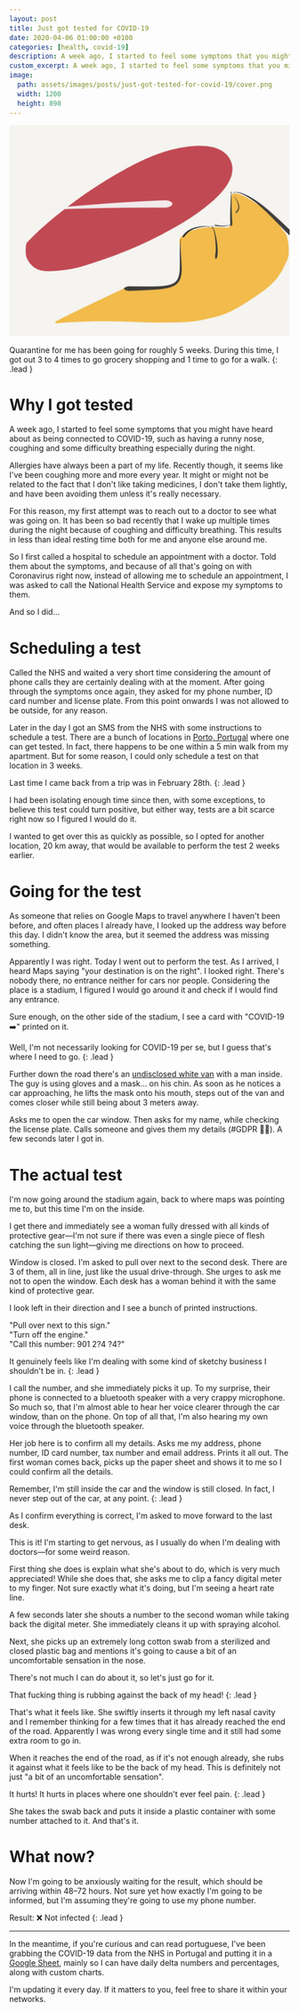 ```yaml
---
layout: post
title: Just got tested for COVID-19
date: 2020-04-06 01:00:00 +0100
categories: [health, covid-19]
description: A week ago, I started to feel some symptoms that you might have heard about as being connected to COVID-19, such as having a runny nose, coughing and some difficulty breathing especially during the night.
custom_excerpt: A week ago, I started to feel some symptoms that you might have heard about as being connected to COVID-19, such as having a runny nose, coughing and some difficulty breathing especially during the night.
image:
  path: assets/images/posts/just-got-tested-for-covid-19/cover.png
  width: 1200 
  height: 898
---
```


![COVID-19 nasal test](assets/images/posts/just-got-tested-for-covid-19/cover.png)

Quarantine for me has been going for roughly 5 weeks. During this time, I got out 3 to 4 times to go grocery shopping and 1 time to go for a walk.
{: .lead }


# Why I got tested

A week ago, I started to feel some symptoms that you might have heard about as being connected to COVID-19, such as having a runny nose, coughing and some difficulty breathing especially during the night.

Allergies have always been a part of my life. Recently though, it seems like I've been coughing more and more every year. It might or might not be related to the fact that I don't like taking medicines, I don't take them lightly, and have been avoiding them unless it's really necessary.

For this reason, my first attempt was to reach out to a doctor to see what was going on. It has been so bad recently that I wake up multiple times during the night because of coughing and difficulty breathing. This results in less than ideal resting time both for me and anyone else around me.

So I first called a hospital to schedule an appointment with a doctor. Told them about the symptoms, and because of all that's going on with Coronavirus right now, instead of allowing me to schedule an appointment, I was asked to call the National Health Service and expose my symptoms to them.

And so I did...

# Scheduling a test

Called the NHS and waited a very short time considering the amount of phone calls they are certainly dealing with at the moment. After going through the symptoms once again, they asked for my phone number, ID card number and license plate. From this point onwards I was not allowed to be outside, for any reason.

Later in the day I got an SMS from the NHS with some instructions to schedule a test. There are a bunch of locations in [Porto, Portugal](https://goo.gl/maps/snqpqyqjmzZWbNX69) where one can get tested. In fact, there happens to be one within a 5 min walk from my apartment. But for some reason, I could only schedule a test on that location in 3 weeks.

Last time I came back from a trip was in February 28th.
{: .lead }

I had been isolating enough time since then, with some exceptions, to believe this test could turn positive, but either way, tests are a bit scarce right now so I figured I would do it.

I wanted to get over this as quickly as possible, so I opted for another location, 20 km away, that would be available to perform the test 2 weeks earlier.

# Going for the test

As someone that relies on Google Maps to travel anywhere I haven't been before, and often places I already have, I looked up the address way before this day. I didn't know the area, but it seemed the address was missing something.

Apparently I was right. Today I went out to perform the test. As I arrived, I heard Maps saying "your destination is on the right". I looked right. There's nobody there, no entrance neither for cars nor people. Considering the place is a stadium, I figured I would go around it and check if I would find any entrance.

Sure enough, on the other side of the stadium, I see a card with "COVID-19 ➡️" printed on it.

Well, I'm not necessarily looking for COVID-19 per se, but I guess that's where I need to go.
{: .lead }

Further down the road there's an [undisclosed white van](https://media.giphy.com/media/3orieXm0euA34OIIlW/giphy.gif) with a man inside. The guy is using gloves and a mask… on his chin. As soon as he notices a car approaching, he lifts the mask onto his mouth, steps out of the van and comes closer while still being about 3 meters away.

Asks me to open the car window. Then asks for my name, while checking the license plate. Calls someone and gives them my details (#GDPR 🤷‍♂️). A few seconds later I got in.

# The actual test

I'm now going around the stadium again, back to where maps was pointing me to, but this time I'm on the inside.

I get there and immediately see a woman fully dressed with all kinds of protective gear—I'm not sure if there was even a single piece of flesh catching the sun light—giving me directions on how to proceed.

Window is closed. I'm asked to pull over next to the second desk. There are 3 of them, all in line, just like the usual drive-through. She urges to ask me not to open the window. Each desk has a woman behind it with the same kind of protective gear.

I look left in their direction and I see a bunch of printed instructions.

"Pull over next to this sign."  
"Turn off the engine."  
"Call this number: 901 2?4 ?4?"  

It genuinely feels like I'm dealing with some kind of sketchy business I shouldn't be in.
{: .lead }

I call the number, and she immediately picks it up. To my surprise, their phone is connected to a bluetooth speaker with a very crappy microphone. So much so, that I'm almost able to hear her voice clearer through the car window, than on the phone. On top of all that, I'm also hearing my own voice through the bluetooth speaker.

Her job here is to confirm all my details. Asks me my address, phone number, ID card number, tax number and email address. Prints it all out. The first woman comes back, picks up the paper sheet and shows it to me so I could confirm all the details.

Remember, I'm still inside the car and the window is still closed. In fact, I never step out of the car, at any point.
{: .lead }

As I confirm everything is correct, I'm asked to move forward to the last desk.

This is it! I'm starting to get nervous, as I usually do when I'm dealing with doctors—for some weird reason.

First thing she does is explain what she's about to do, which is very much appreciated! While she does that, she asks me to clip a fancy digital meter to my finger. Not sure exactly what it's doing, but I'm seeing a heart rate line.

A few seconds later she shouts a number to the second woman while taking back the digital meter. She immediately cleans it up with spraying alcohol.

Next, she picks up an extremely long cotton swab from a sterilized and closed plastic bag and mentions it's going to cause a bit of an uncomfortable sensation in the nose.

There's not much I can do about it, so let's just go for it.

That fucking thing is rubbing against the back of my head!
{: .lead }

That's what it feels like. She swiftly inserts it through my left nasal cavity and I remember thinking for a few times that it has already reached the end of the road. Apparently I was wrong every single time and it still had some extra room to go in.

When it reaches the end of the road, as if it's not enough already, she rubs it against what it feels like to be the back of my head. This is definitely not just "a bit of an uncomfortable sensation".

It hurts! It hurts in places where one shouldn't ever feel pain.
{: .lead }

She takes the swab back and puts it inside a plastic container with some number attached to it. And that's it.

# What now?

Now I'm going to be anxiously waiting for the result, which should be arriving within 48–72 hours. Not sure yet how exactly I'm going to be informed, but I'm assuming they're going to use my phone number.

Result: ❌ Not infected
{: .lead }

---

In the meantime, if you're curious and can read portuguese, I've been grabbing the COVID-19 data from the NHS in Portugal and putting it in a [Google Sheet](https://docs.google.com/spreadsheets/d/1v6jMH6gVoNqVv00qiBVuP5D5NlqNtnmI9Fah4n0H2Rc/), mainly so I can have daily delta numbers and percentages, along with custom charts.

I'm updating it every day. If it matters to you, feel free to share it within your networks.
